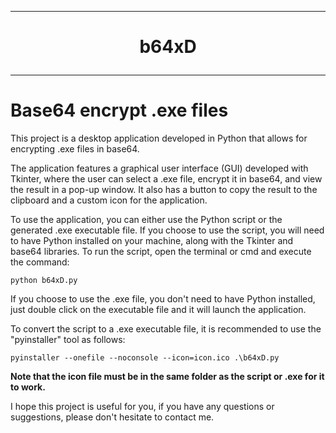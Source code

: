 <hr><h1>
<p align="center">
b64xD
</p>
<hr>

# **Base64 encrypt .exe files**

This project is a desktop application developed in Python that allows for encrypting .exe files in base64.

The application features a graphical user interface (GUI) developed with Tkinter, where the user can select a .exe file, encrypt it in base64, and view the result in a pop-up window. It also has a button to copy the result to the clipboard and a custom icon for the application.

To use the application, you can either use the Python script or the generated .exe executable file. If you choose to use the script, you will need to have Python installed on your machine, along with the Tkinter and base64 libraries. To run the script, open the terminal or cmd and execute the command:
```
python b64xD.py
```
If you choose to use the .exe file, you don't need to have Python installed, just double click on the executable file and it will launch the application.

To convert the script to a .exe executable file, it is recommended to use the "pyinstaller" tool as follows:
```
pyinstaller --onefile --noconsole --icon=icon.ico .\b64xD.py
```
**Note that the icon file must be in the same folder as the script or .exe for it to work.**

I hope this project is useful for you, if you have any questions or suggestions, please don't hesitate to contact me.
